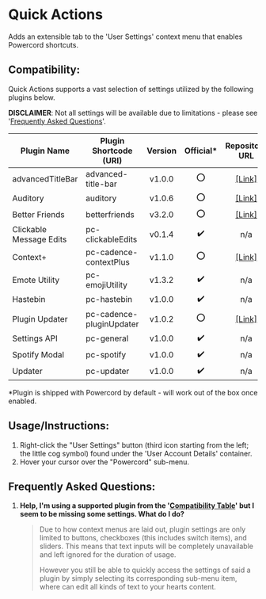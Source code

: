 # Quick Actions
Adds an extensible tab to the 'User Settings' context menu that enables Powercord shortcuts.

## Compatibility:
Quick Actions supports a vast selection of settings utilized by the following plugins below.

**DISCLAIMER**: Not all settings will be available due to limitations - please see '[Frequently Asked Questions](https://github.com/GriefMoDz/quickActions/#frequently-asked-questions)'.

| Plugin Name             | Plugin Shortcode (URI)   | Version | Official\* | Repository URL                                             |
| ----------------------- | ------------------------ |:-------:|:----------:|:----------------------------------------------------------:|
| advancedTitleBar        | advanced-title-bar       | v1.0.0  | ⭕         | [[Link]](../../../../powercord-community/advanced-title-bar) |
| Auditory                | auditory                 | v1.0.6  | ⭕         | [[Link]](../../../../powercord-community/auditory)
| Better Friends          | betterfriends            | v3.2.0  | ⭕         | [[Link]](../../../../powercord-community/betterfriends)
| Clickable Message Edits | pc-clickableEdits        | v0.1.4  | ✔️         | n/a
| Context+                | pc-cadence-contextPlus   | v1.1.0  | ⭕         | [[Link]](../../../../cloudrac3r/pc-cadence-contextPlus)
| Emote Utility           | pc-emojiUtility          | v1.3.2  | ✔️         | n/a
| Hastebin                | pc-hastebin              | v1.0.0  | ✔️         | n/a
| Plugin Updater          | pc-cadence-pluginUpdater | v1.0.2  | ⭕         | [[Link]](../../../../cloudrac3r/pc-cadence-pluginUpdater)
| Settings API            | pc-general               | v1.0.0  | ✔️         | n/a
| Spotify Modal           | pc-spotify               | v1.0.0  | ✔️         | n/a
| Updater                 | pc-updater               | v1.0.0  | ✔️         | n/a

\*Plugin is shipped with Powercord by default - will work out of the box once enabled.

## Usage/Instructions:
1. Right-click the "User Settings" button (third icon starting from the left; the little cog symbol) found under the 'User Account Details' container.
2. Hover your cursor over the "Powercord" sub-menu.

## Frequently Asked Questions:
1. __Help, I'm using a supported plugin from the '[Compatibility Table](https://github.com/GriefMoDz/quickActions/#compatibility)' but I seem to be missing some settings. What do I do?__

   > Due to how context menus are laid out, plugin settings are only limited to buttons, checkboxes (this includes switch items), and sliders. This means that text inputs will be completely unavailable and left ignored for the duration of usage.
   >
   > However you still be able to quickly access the settings of said a plugin by simply selecting its corresponding sub-menu item, where can edit all kinds of text to your hearts content.
